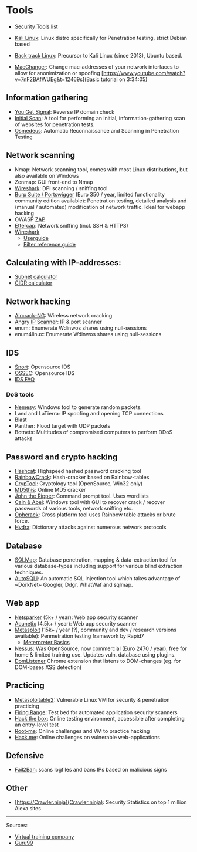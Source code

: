 # Tools

* [Security Tools list](https://sectools.org)

* [Kali Linux](https://www.kali.org/downloads/): Linux distro specifically for Penetration testing, strict Debian based
* [Back track Linux](https://www.backtrack-linux.org/): Precursor to Kali Linux (since 2013), Ubuntu based.
* [MacChanger](https://www.hackingtutorials.org/general-tutorials/mac-address-spoofing-with-macchanger/): Change mac-addresses of your network interfaces to allow for anonimization or spoofing [https://www.youtube.com/watch?v=7nF2BAfWUEg&t=12469s](Basic tutorial on 3:34:05)

## Information gathering
* [You Get Signal](https://www.yougetsignal.com/tools/web-sites-on-web-server/): Reverse IP domain check
* [Initial Scan](https://github.com/SolomonSklash/initial-scan): A tool for performing an initial, information-gathering scan of websites for penetration tests.
* [Osmedeus](https://github.com/j3ssie/Osmedeus): Automatic Reconnaissance and Scanning in Penetration Testing


## Network scanning
* Nmap: Network scanning tool, comes with most Linux distributions, but also available on Windows
* Zenmap: GUI front-end to Nmap
* [Wireshark](https://www.wireshark.org): DPI scanning / sniffing tool
* [Burp Suite / Portswigger](https://portswigger.net/burp/communitydownload) (Euro 350 / year, limited functionality community edition available): Penetration testing, detailed analysis and (manual / automated) modification of network traffic. Ideal for webapp hacking
* OWASP [ZAP](https://www.owasp.org/index.php/OWASP_Zed_Attack_Proxy_Project)
* [Ettercap](http://www.ettercap-project.org/ettercap/downloads.html): Network sniffing (incl. SSH & HTTPS)
* [Wireshark](https://www.wireshark.org)
  * [Userguide](https://www.wireshark.org/docs/wsug_html_chunked/)
  * [Filter reference guide](https://www.wireshark.org/docs/dfref/)


## Calculating with IP-addresses:
* [Subnet calculator](http://www.subnet-calculator.com/)
* [CIDR calculator](http://www.subnet-calculator.com/cidr.php)

## Network hacking
* [Aircrack-NG](https://www.aircrack-ng.org/downloads.html): Wireless network cracking
* [Angry IP Scanner](https://angryip.org/download/#linux): IP & port scanner
* enum: Enumerate Wdinwos shares using null-sessions
* enum4linux: Enumerate Wdinwos shares using null-sessions

## IDS
* [Snort](https://www.snort.org/): Opensource IDS
* [OSSEC](https://www.ossec.net/): Opensource IDS
* [IDS FAQ](http://www.linuxsecurity.com/resource_files/intrusion_detection/network-intrusion-detection.html)

### DoS tools
* [Nemesy](http://packetstormsecurity.com/files/25599/nemesy13.zip.html): Windows tool to generate random packets.
* Land and LaTierra: IP spoofing and opening TCP connections
* [Blast](http://www.opencomm.co.uk/products/blast/features.php)
* Panther: Flood target with UDP packets
* Botnets: Multitudes of compromised computers to perform DDoS attacks

## Password and crypto hacking
* [Hashcat](https://hashcat.net/hashcat/): Highspeed hashed password cracking tool
* [RainbowCrack](http://project-rainbowcrack.com/index.htm): Hash-cracker based on Rainbow-tables
* [CrypTool](https://www.cryptool.org/en/ct1-downloads): Cryptology tool (OpenSource, Win32 only)
* [MD5this](http://www.md5this.com/): Online MD5 cracker
* [John the Ripper](http://www.openwall.com/john/): Command prompt tool. Uses wordlists
* [Cain & Abel](http://www.softpedia.com/get/Security/Decrypting-Decoding/Cain-and-Abel.shtml): Windows tool with GUI to recover crack / recover passwords of various tools, network sniffing etc.
* [Ophcrack](http://ophcrack.sourceforge.net/): Cross platform tool uses Rainbow table attacks or brute force.
* [Hydra](https://sectools.org/tool/hydra/): Dictionary attacks against numerous network protocols

## Database
* [SQLMap](tools/sqlmap.md): Database penetration, mapping & data-extraction tool for various database-types including support for various blind extraction techniques.
* [AutoSQLi](https://github.com/jesuiscamille/AutoSQLi): An automatic SQL Injection tool which takes advantage of ~DorkNet~ Googler, Ddgr, WhatWaf and sqlmap.

## Web app
* [Netsparker](https://www.netsparker.com) (5k+ / year): Web app security scanner
* [Acunetix](https://www.acunetix.com/web-vulnerability-scanner/) (4.5k+ / year): Web app security scanner
* [Metasploit](https://www.metasploit.com/) (15k+ / year (?), community and dev / research versions available): Penmetration testing framework by Rapid7
  * [Meterpreter Basics](https://www.offensive-security.com/metasploit-unleashed/meterpreter-basics/)
* [Nessus](https://www.tenable.com/downloads/nessus): Was OpenSource, now commercial (Euro 2470 / year), free for home & limited training use. Updates vuln. database using plugins.
* [DomListener](https://chrome.google.com/webstore/detail/domlistener/jlfdgnlpibogjanomigieemaembjeolj?hl=en) Chrome extension that listens to DOM-changes (eg. for DOM-bases XSS detection)

## Practicing
* [Metasploitable2](https://sourceforge.net/projects/metasploitable/files/Metasploitable2/): Vulnerable Linux VM for security & penetration practicing
* [Firing Range](https://public-firing-range.appspot.com/): Test bed for automated application security scanners
* [Hack the box](https://www.hackthebox.eu/): Online testing environment, accessible after completing an entry-level test
* [Root-me](https://www.root-me.org/?lang=en): Online challenges and VM to practice hacking
* [Hack.me](https://hack.me/): Online challenges on vulnerable web-applications


## Defensive
* [Fail2Ban](https://www.fail2ban.org/wiki/index.php/Main_Page): scans logfiles and bans IPs based on malicious signs


## Other

* [https://Crawler.ninja](Crawler.ninja): Security Statistics on top 1 million Alexa sites

---------------
Sources:
* [Virtual training company](https://www.youtube.com/watch?v=wWKbQIfEGrQ&index=2&list=PL_pOCSwlf9XkyacNSmF5ZtjeMeP4ap8KI)
* [Guru99](https://www.guru99.com/ethical-hacking-tutorials.html)
